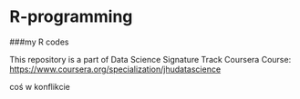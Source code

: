 R-programming
=============

###my R codes

This repository is a part of Data Science Signature Track Coursera Course:
https://www.coursera.org/specialization/jhudatascience

coś w konflikcie